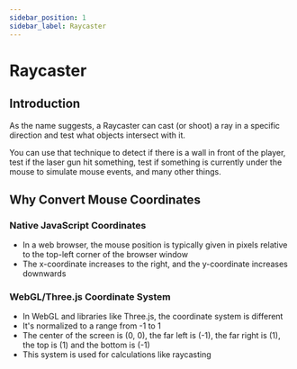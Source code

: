 ```yaml
---
sidebar_position: 1
sidebar_label: Raycaster
---
```


# Raycaster

## Introduction
As the name suggests, a Raycaster can cast (or shoot) a ray in a specific direction and test what objects intersect with it.

You can use that technique to detect if there is a wall in front of the player, test if the laser gun hit something, test if something is currently under the mouse to simulate mouse events, and many other things.

## Why Convert Mouse Coordinates
### Native JavaScript Coordinates
- In a web browser, the mouse position is typically given in pixels relative to the top-left corner of the browser window
- The x-coordinate increases to the right, and the y-coordinate increases downwards

### WebGL/Three.js Coordinate System
- In WebGL and libraries like Three.js, the coordinate system is different
- It's normalized to a range from -1 to 1
- The center of the screen is (0, 0), the far left is (-1), the far right is (1), the top is (1) and the bottom is (-1)
- This system is used for calculations like raycasting
